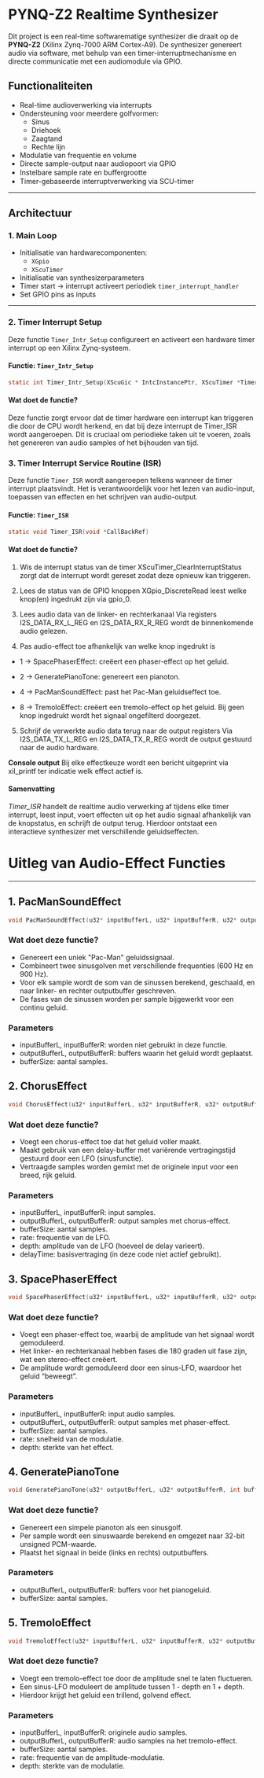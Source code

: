 # PYNQ-Z2 Realtime Synthesizer

Dit project is een real-time softwarematige synthesizer die draait op de **PYNQ-Z2** (Xilinx Zynq-7000 ARM Cortex-A9). De synthesizer genereert audio via software, met behulp van een timer-interruptmechanisme en directe communicatie met een audiomodule via GPIO.

## Functionaliteiten

- Real-time audioverwerking via interrupts
- Ondersteuning voor meerdere golfvormen:
  - Sinus
  - Driehoek
  - Zaagtand
  - Rechte lijn
- Modulatie van frequentie en volume
- Directe sample-output naar audiopoort via GPIO
- Instelbare sample rate en buﬀergrootte
- Timer-gebaseerde interruptverwerking via SCU-timer

---

## Architectuur

### 1. **Main Loop**

- Initialisatie van hardwarecomponenten:
  - `XGpio`
  - `XScuTimer`
- Initialisatie van synthesizerparameters
- Timer start → interrupt activeert periodiek `timer_interrupt_handler`
- Set GPIO pins as inputs

---

### 2. **Timer Interrupt Setup**  

Deze functie `Timer_Intr_Setup` configureert en activeert een hardware timer interrupt op een Xilinx Zynq-systeem.

#### Functie: `Timer_Intr_Setup`

```c
static int Timer_Intr_Setup(XScuGic * IntcInstancePtr, XScuTimer *TimerInstancePtr, u16 TimerIntrId)
```

#### Wat doet de functie?
Deze functie zorgt ervoor dat de timer hardware een interrupt kan triggeren die door de CPU wordt herkend, en dat bij deze interrupt de Timer_ISR wordt aangeroepen. Dit is cruciaal om periodieke taken uit te voeren, zoals het genereren van audio samples of het bijhouden van tijd.

### 3. **Timer Interrupt Service Routine (ISR)**

Deze functie `Timer_ISR` wordt aangeroepen telkens wanneer de timer interrupt plaatsvindt. Het is verantwoordelijk voor het lezen van audio-input, toepassen van effecten en het schrijven van audio-output.

#### Functie: `Timer_ISR`

```c
static void Timer_ISR(void *CallBackRef)
```

#### Wat doet de functie?
1. Wis de interrupt status van de timer
XScuTimer_ClearInterruptStatus zorgt dat de interrupt wordt gereset zodat deze opnieuw kan triggeren.

2. Lees de status van de GPIO knoppen
XGpio_DiscreteRead leest welke knop(en) ingedrukt zijn via gpio_0.

3. Lees audio data van de linker- en rechterkanaal
Via registers I2S_DATA_RX_L_REG en I2S_DATA_RX_R_REG wordt de binnenkomende audio gelezen.

4. Pas audio-effect toe afhankelijk van welke knop ingedrukt is

- 1 → SpacePhaserEffect: creëert een phaser-effect op het geluid.

- 2 → GeneratePianoTone: genereert een pianoton.

- 4 → PacManSoundEffect: past het Pac-Man geluidseffect toe.

- 8 → TremoloEffect: creëert een tremolo-effect op het geluid.
Bij geen knop ingedrukt wordt het signaal ongefilterd doorgezet.

5. Schrijf de verwerkte audio data terug naar de output registers
Via I2S_DATA_TX_L_REG en I2S_DATA_TX_R_REG wordt de output gestuurd naar de audio hardware.

**Console output**
Bij elke effectkeuze wordt een bericht uitgeprint via xil_printf ter indicatie welk effect actief is.

#### Samenvatting
*Timer_ISR* handelt de realtime audio verwerking af tijdens elke timer interrupt, leest input, voert effecten uit op het audio signaal afhankelijk van de knopstatus, en schrijft de output terug. Hierdoor ontstaat een interactieve synthesizer met verschillende geluidseffecten.

# Uitleg van Audio-Effect Functies

---

## 1. PacManSoundEffect

```c
void PacManSoundEffect(u32* inputBufferL, u32* inputBufferR, u32* outputBufferL, u32* outputBufferR, int bufferSize)
```
### Wat doet deze functie?
- Genereert een uniek "Pac-Man" geluidssignaal.
- Combineert twee sinusgolven met verschillende frequenties (600 Hz en 900 Hz).
- Voor elk sample wordt de som van de sinussen berekend, geschaald, en naar linker- en rechter outputbuffer geschreven.
- De fases van de sinussen worden per sample bijgewerkt voor een continu geluid.

### Parameters
- inputBufferL, inputBufferR: worden niet gebruikt in deze functie.
- outputBufferL, outputBufferR: buffers waarin het geluid wordt geplaatst.
- bufferSize: aantal samples.

## 2. ChorusEffect
```c
void ChorusEffect(u32* inputBufferL, u32* inputBufferR, u32* outputBufferL, u32* outputBufferR, int bufferSize, float rate, float depth, float delayTime)
```
### Wat doet deze functie?
- Voegt een chorus-effect toe dat het geluid voller maakt.
- Maakt gebruik van een delay-buffer met variërende vertragingstijd gestuurd door een LFO (sinusfunctie).
- Vertraagde samples worden gemixt met de originele input voor een breed, rijk geluid.

### Parameters
- inputBufferL, inputBufferR: input samples.
- outputBufferL, outputBufferR: output samples met chorus-effect.
- bufferSize: aantal samples.
- rate: frequentie van de LFO.
- depth: amplitude van de LFO (hoeveel de delay varieert).
- delayTime: basisvertraging (in deze code niet actief gebruikt).

## 3. SpacePhaserEffect
```c
void SpacePhaserEffect(u32* inputBufferL, u32* inputBufferR, u32* outputBufferL, u32* outputBufferR, int bufferSize, float rate, float depth)
```
### Wat doet deze functie?
- Voegt een phaser-effect toe, waarbij de amplitude van het signaal wordt gemoduleerd.
- Het linker- en rechterkanaal hebben fases die 180 graden uit fase zijn, wat een stereo-effect creëert.
- De amplitude wordt gemoduleerd door een sinus-LFO, waardoor het geluid “beweegt”.

### Parameters
- inputBufferL, inputBufferR: input audio samples.
- outputBufferL, outputBufferR: output samples met phaser-effect.
- bufferSize: aantal samples.
- rate: snelheid van de modulatie.
- depth: sterkte van het effect.

## 4. GeneratePianoTone
```c
void GeneratePianoTone(u32* outputBufferL, u32* outputBufferR, int bufferSize)
```
### Wat doet deze functie?
- Genereert een simpele pianoton als een sinusgolf.
- Per sample wordt een sinuswaarde berekend en omgezet naar 32-bit unsigned PCM-waarde.
- Plaatst het signaal in beide (links en rechts) outputbuffers.

### Parameters
- outputBufferL, outputBufferR: buffers voor het pianogeluid.
- bufferSize: aantal samples.

## 5. TremoloEffect
```c
void TremoloEffect(u32* inputBufferL, u32* inputBufferR, u32* outputBufferL, u32* outputBufferR, int bufferSize, float rate, float depth)
```
### Wat doet deze functie?
- Voegt een tremolo-effect toe door de amplitude snel te laten fluctueren.
- Een sinus-LFO moduleert de amplitude tussen 1 - depth en 1 + depth.
- Hierdoor krijgt het geluid een trillend, golvend effect.

### Parameters
- inputBufferL, inputBufferR: originele audio samples.
- outputBufferL, outputBufferR: audio samples na het tremolo-effect.
- bufferSize: aantal samples.
- rate: frequentie van de amplitude-modulatie.
- depth: sterkte van de modulatie.
